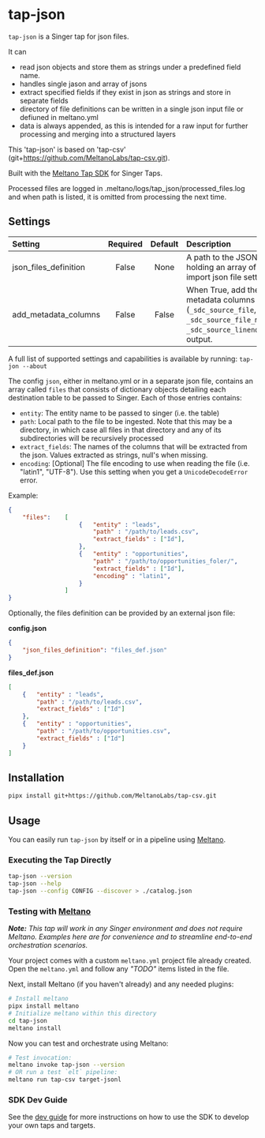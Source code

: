 # tap-json

`tap-json` is a Singer tap for json files.

It can
* read json objects and store them as strings under a predefined field name.
* handles single jason and array of jsons
* extract specified fields if they exist in json as strings and store in separate fields
* directory of file definitions can be written in a single json input file or defiuned in meltano.yml
* data is always appended, as this is intended for a raw input for further processing and merging into a structured layers

This 'tap-json' is based on 'tap-csv' (git+https://github.com/MeltanoLabs/tap-csv.git).

Built with the [Meltano Tap SDK](https://sdk.meltano.com) for Singer Taps.

Processed files are logged in .meltano/logs/tap_json/processed_files.log
and when path is listed, it is omitted from processing the next time.

## Settings

| Setting             | Required | Default | Description |
|:--------------------|:--------:|:-------:|:------------|
| json_files_definition| False    | None    | A path to the JSON file holding an array of import json file settings. |
| add_metadata_columns| False    | False   | When True, add the metadata columns (`_sdc_source_file`, `_sdc_source_file_mtime`, `_sdc_source_lineno`) to output. |

A full list of supported settings and capabilities is available by running: `tap-jon --about`

The config `json`, either in meltano.yml or in a separate json file, contains an array called `files` that consists of dictionary objects detailing each destination table to be passed to Singer. Each of those entries contains:
* `entity`: The entity name to be passed to singer (i.e. the table)
* `path`: Local path to the file to be ingested. Note that this may be a directory, in which case all files in that directory and any of its subdirectories will be recursively processed
* `extract_fields`: The names of the columns that will be extracted from the json. Values extracted as strings, null's when missing.
* `encoding`: [Optional] The file encoding to use when reading the file (i.e. "latin1", "UTF-8"). Use this setting when you get a `UnicodeDecodeError` error.


Example:

```json
{
	"files":	[
					{	"entity" : "leads",
						"path" : "/path/to/leads.csv",
						"extract_fields" : ["Id"],
					},
					{	"entity" : "opportunities",
						"path" : "/path/to/opportunities_foler/",
						"extract_fields" : ["Id"],
						"encoding" : "latin1",
					}
				]
}
```

Optionally, the files definition can be provided by an external json file:

**config.json**
```json
{
	"json_files_definition": "files_def.json"
}
```

**files_def.json**
```json
[
	{	"entity" : "leads",
		"path" : "/path/to/leads.csv",
		"extract_fields" : ["Id"]
	},
	{	"entity" : "opportunities",
		"path" : "/path/to/opportunities.csv",
		"extract_fields" : ["Id"]
	}
]
```

## Installation

```bash
pipx install git+https://github.com/MeltanoLabs/tap-csv.git
```

## Usage

You can easily run `tap-json` by itself or in a pipeline using [Meltano](https://meltano.com/).

### Executing the Tap Directly

```bash
tap-json --version
tap-json --help
tap-json --config CONFIG --discover > ./catalog.json
```

### Testing with [Meltano](https://www.meltano.com)

_**Note:** This tap will work in any Singer environment and does not require Meltano.
Examples here are for convenience and to streamline end-to-end orchestration scenarios._

Your project comes with a custom `meltano.yml` project file already created. Open the `meltano.yml` and follow any _"TODO"_ items listed in
the file.

Next, install Meltano (if you haven't already) and any needed plugins:

```bash
# Install meltano
pipx install meltano
# Initialize meltano within this directory
cd tap-json
meltano install
```

Now you can test and orchestrate using Meltano:

```bash
# Test invocation:
meltano invoke tap-json --version
# OR run a test `elt` pipeline:
meltano run tap-csv target-jsonl
```

### SDK Dev Guide

See the [dev guide](https://sdk.meltano.com/en/latest/dev_guide.html) for more instructions on how to use the SDK to
develop your own taps and targets.
